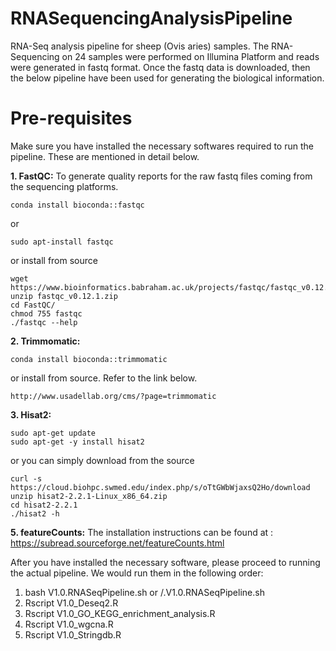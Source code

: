 # RNASequencingAnalysisPipeline
RNA-Seq analysis pipeline for sheep (Ovis aries) samples. The RNA-Sequencing on 24 samples were performed on Illumina Platform and reads were generated in fastq format. Once the fastq data is downloaded, then the below pipeline have been used for generating the biological information.

# Pre-requisites
Make sure you have installed the necessary softwares required to run the pipeline. These are mentioned in detail below.

**1. FastQC:** To generate quality reports for the raw fastq files coming from the sequencing platforms.
  ```
  conda install bioconda::fastqc
  ```
   or
   ```
   sudo apt-install fastqc
  ```
   or install from source
   ```
  wget https://www.bioinformatics.babraham.ac.uk/projects/fastqc/fastqc_v0.12.1.zip
  unzip fastqc_v0.12.1.zip
  cd FastQC/
  chmod 755 fastqc
  ./fastqc --help

  ```
   
**2. Trimmomatic:** 
  ```
  conda install bioconda::trimmomatic
  ```
  or install from source. Refer to the link below.
  ```
  http://www.usadellab.org/cms/?page=trimmomatic
  ```

**3. Hisat2:** 
  ```
  sudo apt-get update
  sudo apt-get -y install hisat2
  ```
  or you can simply download from the source
  ```
  curl -s https://cloud.biohpc.swmed.edu/index.php/s/oTtGWbWjaxsQ2Ho/download
  unzip hisat2-2.2.1-Linux_x86_64.zip
  cd hisat2-2.2.1
  ./hisat2 -h
  ```
  **5. featureCounts:**
  The installation instructions can be found at : https://subread.sourceforge.net/featureCounts.html

After you have installed the necessary software, please proceed to running the actual pipeline. We would run them in the following order:
1. bash V1.0.RNASeqPipeline.sh or /.V1.0.RNASeqPipeline.sh
2. Rscript V1.0_Deseq2.R
3. Rscript V1.0_GO_KEGG_enrichment_analysis.R
4. Rscript V1.0_wgcna.R
5. Rscript V1.0_Stringdb.R
